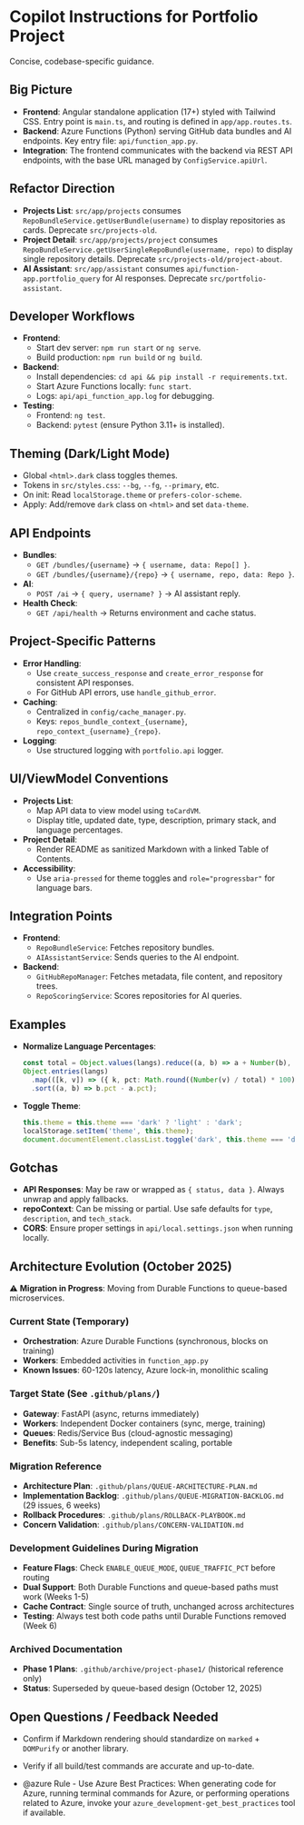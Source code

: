 # Copilot Instructions for Portfolio Project

Concise, codebase-specific guidance.

## Big Picture
- **Frontend**: Angular standalone application (17+) styled with Tailwind CSS. Entry point is `main.ts`, and routing is defined in `app/app.routes.ts`.
- **Backend**: Azure Functions (Python) serving GitHub data bundles and AI endpoints. Key entry file: `api/function_app.py`.
- **Integration**: The frontend communicates with the backend via REST API endpoints, with the base URL managed by `ConfigService.apiUrl`.

## Refactor Direction
- **Projects List**: `src/app/projects` consumes `RepoBundleService.getUserBundle(username)` to display repositories as cards. Deprecate `src/projects-old`.
- **Project Detail**: `src/app/projects/project` consumes `RepoBundleService.getUserSingleRepoBundle(username, repo)` to display single repository details. Deprecate `src/projects-old/project-about`.
- **AI Assistant**: `src/app/assistant` consumes `api/function-app.portfolio_query` for AI responses. Deprecate `src/portfolio-assistant`.

## Developer Workflows
- **Frontend**:
  - Start dev server: `npm run start` or `ng serve`.
  - Build production: `npm run build` or `ng build`.
- **Backend**:
  - Install dependencies: `cd api && pip install -r requirements.txt`.
  - Start Azure Functions locally: `func start`.
  - Logs: `api/api_function_app.log` for debugging.
- **Testing**:
  - Frontend: `ng test`.
  - Backend: `pytest` (ensure Python 3.11+ is installed).

## Theming (Dark/Light Mode)
- Global `<html>.dark` class toggles themes.
- Tokens in `src/styles.css`: `--bg`, `--fg`, `--primary`, etc.
- On init: Read `localStorage.theme` or `prefers-color-scheme`.
- Apply: Add/remove `dark` class on `<html>` and set `data-theme`.

## API Endpoints
- **Bundles**:
  - `GET /bundles/{username}` → `{ username, data: Repo[] }`.
  - `GET /bundles/{username}/{repo}` → `{ username, repo, data: Repo }`.
- **AI**:
  - `POST /ai` → `{ query, username? }` → AI assistant reply.
- **Health Check**:
  - `GET /api/health` → Returns environment and cache status.

## Project-Specific Patterns
- **Error Handling**:
  - Use `create_success_response` and `create_error_response` for consistent API responses.
  - For GitHub API errors, use `handle_github_error`.
- **Caching**:
  - Centralized in `config/cache_manager.py`.
  - Keys: `repos_bundle_context_{username}`, `repo_context_{username}_{repo}`.
- **Logging**:
  - Use structured logging with `portfolio.api` logger.

## UI/ViewModel Conventions
- **Projects List**:
  - Map API data to view model using `toCardVM`.
  - Display title, updated date, type, description, primary stack, and language percentages.
- **Project Detail**:
  - Render README as sanitized Markdown with a linked Table of Contents.
- **Accessibility**:
  - Use `aria-pressed` for theme toggles and `role="progressbar"` for language bars.

## Integration Points
- **Frontend**:
  - `RepoBundleService`: Fetches repository bundles.
  - `AIAssistantService`: Sends queries to the AI endpoint.
- **Backend**:
  - `GitHubRepoManager`: Fetches metadata, file content, and repository trees.
  - `RepoScoringService`: Scores repositories for AI queries.

## Examples
- **Normalize Language Percentages**:
  ```typescript
  const total = Object.values(langs).reduce((a, b) => a + Number(b), 0) || 1;
  Object.entries(langs)
    .map(([k, v]) => ({ k, pct: Math.round((Number(v) / total) * 100) }))
    .sort((a, b) => b.pct - a.pct);
  ```
- **Toggle Theme**:
  ```typescript
  this.theme = this.theme === 'dark' ? 'light' : 'dark';
  localStorage.setItem('theme', this.theme);
  document.documentElement.classList.toggle('dark', this.theme === 'dark');
  ```

## Gotchas
- **API Responses**: May be raw or wrapped as `{ status, data }`. Always unwrap and apply fallbacks.
- **repoContext**: Can be missing or partial. Use safe defaults for `type`, `description`, and `tech_stack`.
- **CORS**: Ensure proper settings in `api/local.settings.json` when running locally.

## Architecture Evolution (October 2025)
⚠️ **Migration in Progress**: Moving from Durable Functions to queue-based microservices.

### Current State (Temporary)
- **Orchestration**: Azure Durable Functions (synchronous, blocks on training)
- **Workers**: Embedded activities in `function_app.py`
- **Known Issues**: 60-120s latency, Azure lock-in, monolithic scaling

### Target State (See `.github/plans/`)
- **Gateway**: FastAPI (async, returns immediately)
- **Workers**: Independent Docker containers (sync, merge, training)
- **Queues**: Redis/Service Bus (cloud-agnostic messaging)
- **Benefits**: Sub-5s latency, independent scaling, portable

### Migration Reference
- **Architecture Plan**: `.github/plans/QUEUE-ARCHITECTURE-PLAN.md`
- **Implementation Backlog**: `.github/plans/QUEUE-MIGRATION-BACKLOG.md` (29 issues, 6 weeks)
- **Rollback Procedures**: `.github/plans/ROLLBACK-PLAYBOOK.md`
- **Concern Validation**: `.github/plans/CONCERN-VALIDATION.md`

### Development Guidelines During Migration
- **Feature Flags**: Check `ENABLE_QUEUE_MODE`, `QUEUE_TRAFFIC_PCT` before routing
- **Dual Support**: Both Durable Functions and queue-based paths must work (Weeks 1-5)
- **Cache Contract**: Single source of truth, unchanged across architectures
- **Testing**: Always test both code paths until Durable Functions removed (Week 6)

### Archived Documentation
- **Phase 1 Plans**: `.github/archive/project-phase1/` (historical reference only)
- **Status**: Superseded by queue-based design (October 12, 2025)

## Open Questions / Feedback Needed
- Confirm if Markdown rendering should standardize on `marked` + `DOMPurify` or another library.
- Verify if all build/test commands are accurate and up-to-date.

- @azure Rule - Use Azure Best Practices: When generating code for Azure, running terminal commands for Azure, or performing operations related to Azure, invoke your `azure_development-get_best_practices` tool if available.

